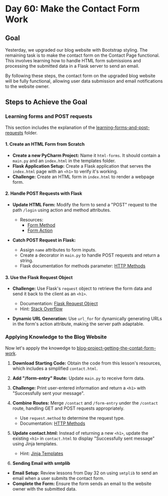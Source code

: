 # Day 60: Make the Contact Form Work

## Goal

Yesterday, we upgraded our blog website with Bootstrap styling. The remaining task is to make the contact form on the Contact Page functional. This involves learning how to handle HTML form submissions and processing the submitted data in a Flask server to send an email.

By following these steps, the contact form on the upgraded blog website will be fully functional, allowing user data submission and email notifications to the website owner.

## Steps to Achieve the Goal

### Learning forms and POST requests

This section includes the explanation of the [learning-forms-and-post-requests](./learning-forms-and-post-requests/) folder.

#### 1. Create an HTML Form from Scratch
- **Create a new PyCharm Project:** Name it `html-forms`. It should contain a `main.py` and an `index.html` in the templates folder.
- **Flask Application Setup:** Create a Flask application that serves the `index.html` page with an `<h1>` to verify it's working.
- **Challenge:** Create an HTML form in `index.html` to render a webpage form.

#### 2. Handle POST Requests with Flask
- **Update HTML Form:** Modify the form to send a "POST" request to the path `/login` using action and method attributes.
  - Resources:
    - [Form Method](https://www.w3schools.com/tags/att_form_method.asp)
    - [Form Action](https://www.w3schools.com/tags/att_form_action.asp)

- **Catch POST Request in Flask:** 
  - Assign `name` attributes to form inputs.
  - Create a decorator in `main.py` to handle POST requests and return a string.
  - Flask documentation for methods parameter: [HTTP Methods](https://flask.palletsprojects.com/en/2.3.x/quickstart/#http-methods)

#### 3. Use the Flask Request Object
- **Challenge:** Use Flask's `request` object to retrieve the form data and send it back to the client as an `<h1>`.
  - Documentation: [Flask Request Object](https://flask.palletsprojects.com/en/2.3.x/quickstart/#the-request-object)
  - Hint: [Stack Overflow](https://stackoverflow.com/questions/11556958/sending-data-from-html-form-to-a-python-script-in-flask)

- **Dynamic URL Generation:** Use `url_for` for dynamically generating URLs in the form's action attribute, making the server path adaptable.

### Applying Knowledge to the Blog Website
Now let's appply the knowedge to [blog-project-getting-the-contat-form-work](./blog-project-getting-the-contact-form-work/).

1. **Download Starting Code:** Obtain the code from this lesson's resources, which includes a simplified `contact.html`.
2. **Add "/form-entry" Route:** Update `main.py` to receive form data.
3. **Challenge:** Print user-entered information and return a `<h1>` with "Successfully sent your message".

4. **Combine Routes:** Merge `/contact` and `/form-entry` under the `/contact` route, handling GET and POST requests appropriately.
   - Use `request.method` to determine the request type.
   - Documentation: [HTTP Methods](https://flask.palletsprojects.com/en/2.3.x/quickstart/#http-methods)

5. **Update contact.html:** Instead of returning a new `<h1>`, update the existing `<h1>` in `contact.html` to display "Successfully sent message" using Jinja templates.
   - Hint: [Jinja Templates](https://jinja.palletsprojects.com/en/3.0.x/templates/#if)

6. **Sending Email with smtplib**
- **Email Setup:** Review lessons from Day 32 on using `smtplib` to send an email when a user submits the contact form.
- **Complete the Form:** Ensure the form sends an email to the website owner with the submitted data.


